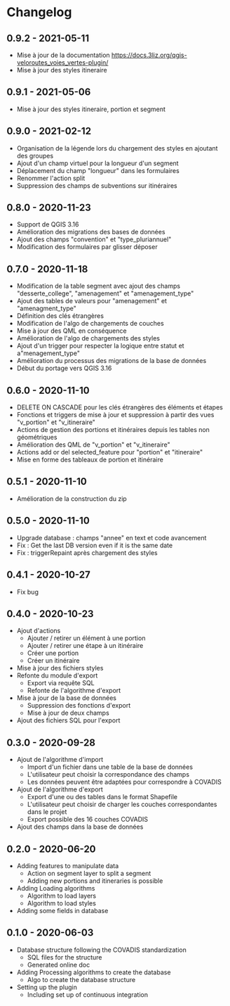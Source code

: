 # Changelog

## 0.9.2 - 2021-05-11

* Mise à jour de la documentation https://docs.3liz.org/qgis-veloroutes_voies_vertes-plugin/
* Mise à jour des styles itineraire

## 0.9.1 - 2021-05-06

* Mise à jour des styles itineraire, portion et segment

## 0.9.0 - 2021-02-12

* Organisation de la légende lors du chargement des styles en ajoutant des groupes
* Ajout d'un champ virtuel pour la longueur d'un segment
* Déplacement du champ "longueur" dans les formulaires
* Renommer l'action split
* Suppression des champs de subventions sur itinéraires

## 0.8.0 - 2020-11-23

* Support de QGIS 3.16
* Amélioration des migrations des bases de données
* Ajout des champs "convention" et "type_pluriannuel"
* Modification des formulaires par glisser déposer

## 0.7.0 - 2020-11-18

* Modification de la table segment avec ajout des champs "desserte_college", "amenagement" et "amenagement_type"
* Ajout des tables de valeurs pour "amenagement" et "amenagment_type"
* Définition des clés étrangères
* Modification de l'algo de chargements de couches
* Mise à jour des QML en conséquence
* Amélioration de l'algo de chargements des styles
* Ajout d'un trigger pour respecter la logique entre statut et a"menagement_type"
* Amélioration du processus des migrations de la base de données
* Début du portage vers QGIS 3.16

## 0.6.0 - 2020-11-10

* DELETE ON CASCADE pour les clés étrangères des éléments et étapes
* Fonctions et triggers de mise à jour et suppression à partir des vues "v_portion" et "v_itineraire"
* Actions de gestion des portions et itinéraires depuis les tables non géométriques
* Amélioration des QML de "v_portion" et "v_itineraire"
* Actions add or del selected_feature pour "portion" et "itineraire"
* Mise en forme des tableaux de portion et itinéraire

## 0.5.1 - 2020-11-10

* Amélioration de la construction du zip

## 0.5.0 - 2020-11-10

* Upgrade database : champs "annee" en text et code avancement
* Fix : Get the last DB version even if it is the same date
* Fix : triggerRepaint après chargement des styles

## 0.4.1 - 2020-10-27

* Fix bug

## 0.4.0 - 2020-10-23

* Ajout d'actions
  * Ajouter / retirer un élément à une portion
  * Ajouter / retirer une étape à un itinéraire
  * Créer une portion
  * Créer un itinéraire
* Mise à jour des fichiers styles
* Refonte du module d'export
  * Export via requête SQL
  * Refonte de l'algorithme d'export
* Mise à jour de la base de données
  * Suppression des fonctions d'export
  * Mise à jour de deux champs
* Ajout des fichiers SQL pour l'export

## 0.3.0 - 2020-09-28

* Ajout de l'algorithme d'import
  * Import d'un fichier dans une table de la base de données
  * L'utilisateur peut choisir la correspondance des champs
  * Les données peuvent être adaptées pour correspondre à COVADIS
* Ajout de l'algorithme d'export
  * Export d'une ou des tables dans le format Shapefile
  * L'utilisateur peut choisir de charger les couches correspondantes dans le projet
  * Export possible des 16 couches COVADIS
* Ajout des champs dans la base de données

## 0.2.0 - 2020-06-20

* Adding features to manipulate data
  * Action on segment layer to split a segment
  * Adding new portions and itineraries is possible
* Adding Loading algorithms
  * Algorithm to load layers
  * Algorithm to load styles
* Adding some fields in database

## 0.1.0 - 2020-06-03

* Database structure following the COVADIS standardization
  * SQL files for the structure
  * Generated online doc
* Adding Processing algorithms to create the database
  * Algo to create the database structure
* Setting up the plugin
  * Including set up of continuous integration
